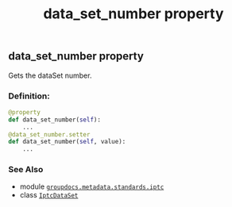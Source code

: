 ﻿---
title: data_set_number property
second_title: GroupDocs.Metadata for Python via .NET API References
description: 
type: docs
url: /python-net/groupdocs.metadata.standards.iptc/iptcdataset/data_set_number/
is_root: false
weight: 40
---

## data_set_number property


Gets the dataSet number.
### Definition:
```python
@property
def data_set_number(self):
    ...
@data_set_number.setter
def data_set_number(self, value):
    ...
```

### See Also
* module [`groupdocs.metadata.standards.iptc`](../../)
* class [`IptcDataSet`](/metadata/python-net/groupdocs.metadata.standards.iptc/iptcdataset)
